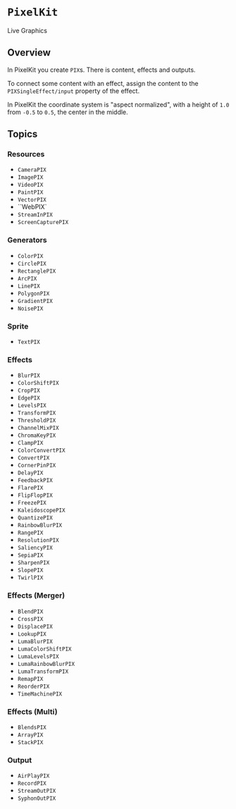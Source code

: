 # ``PixelKit``

Live Graphics

## Overview

In PixelKit you create ``PIX``s. There is content, effects and outputs.

To connect some content with an effect, assign the content to the ``PIXSingleEffect/input`` property of the effect.

In PixelKit the coordinate system is "aspect normalized", with a height of `1.0` from `-0.5` to `0.5`, the center in the middle.

## Topics

### Resources

- ``CameraPIX``
- ``ImagePIX``
- ``VideoPIX``
- ``PaintPIX``
- ``VectorPIX``
- ``WebPIX`
- ``StreamInPIX``
- ``ScreenCapturePIX``

### Generators

- ``ColorPIX``
- ``CirclePIX``
- ``RectanglePIX``
- ``ArcPIX``
- ``LinePIX``
- ``PolygonPIX``
- ``GradientPIX``
- ``NoisePIX``

### Sprite

- ``TextPIX``

### Effects

- ``BlurPIX``
- ``ColorShiftPIX``
- ``CropPIX``
- ``EdgePIX``
- ``LevelsPIX``
- ``TransformPIX``
- ``ThresholdPIX``
- ``ChannelMixPIX``
- ``ChromaKeyPIX``
- ``ClampPIX``
- ``ColorConvertPIX``
- ``ConvertPIX``
- ``CornerPinPIX``
- ``DelayPIX``
- ``FeedbackPIX``
- ``FlarePIX``
- ``FlipFlopPIX``
- ``FreezePIX``
- ``KaleidoscopePIX``
- ``QuantizePIX``
- ``RainbowBlurPIX``
- ``RangePIX``
- ``ResolutionPIX``
- ``SaliencyPIX``
- ``SepiaPIX``
- ``SharpenPIX``
- ``SlopePIX``
- ``TwirlPIX``

### Effects (Merger)

- ``BlendPIX``
- ``CrossPIX``
- ``DisplacePIX``
- ``LookupPIX``
- ``LumaBlurPIX``
- ``LumaColorShiftPIX``
- ``LumaLevelsPIX``
- ``LumaRainbowBlurPIX``
- ``LumaTransformPIX``
- ``RemapPIX``
- ``ReorderPIX``
- ``TimeMachinePIX``

### Effects (Multi)

- ``BlendsPIX``
- ``ArrayPIX``
- ``StackPIX``

### Output

- ``AirPlayPIX``
- ``RecordPIX``
- ``StreamOutPIX``
- ``SyphonOutPIX``
